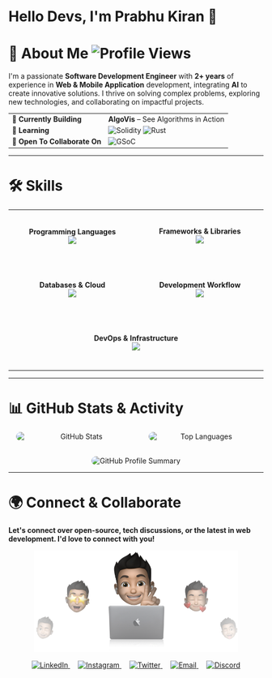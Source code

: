 # Hello Devs, I'm Prabhu Kiran 👋

# 🚀 About Me ![Profile Views](https://komarev.com/ghpvc/?username=Prabhukiran161&color=blue)

I'm a passionate **Software Development Engineer** with **2+ years** of experience in **Web & Mobile Application** development, integrating **AI** to create innovative solutions. I thrive on solving complex problems, exploring new technologies, and collaborating on impactful projects.  

<table align="center">
  <tr colspan="2">
    <td align="left"><strong>🔭 Currently Building</strong></td>
    <td align="left" colspan="3"><strong>AlgoVis</strong> – See Algorithms in Action</td>
  </tr>
  <tr>
    <td align="left" ><strong>🌱 Learning</strong></td>
    <td align="left" colspan="2">
      <img src="https://img.shields.io/badge/Solidity-%23363636?style=flat&logo=solidity&logoColor=white" alt="Solidity" height="35px">
      <img src="https://img.shields.io/badge/Rust-%23000000?style=flat&logo=rust&logoColor=white" alt="Rust" height="35px">
    </td>
  </tr>
  <tr>
    <td align="left" ><strong>🤝 Open To Collaborate On</strong></td>
    <td align="left" colspan="2">
      <img src="https://img.shields.io/badge/Google%20Summer%20of%20Code-%23F9AB00?style=flat&logo=google&logoColor=white" alt="GSoC" height="30px">
    </td>
  </tr>
</table>



---  


# 🛠 Skills

<table align="center" width="500">
  <tr width="500">
    <td align="center" colspan="2" width="500" height="100" rowspan="2">
      <strong>Programming Languages</strong><br>
      <img src="https://skillicons.dev/icons?i=python,js,java,solidity,rust" />
    </td>    
  </tr>
  <tr>
    <td align="center" colspan="2" width="500" height="100">
      <strong>Frameworks & Libraries</strong><br>
      <img src="https://skillicons.dev/icons?i=react,nextjs,nodejs,ts,express" />
    </td>
  </tr>
  <tr>
    <td align="center" colspan="2" width="500" height="100" rowspan="2">
      <strong>Databases & Cloud</strong><br>
      <img src="https://skillicons.dev/icons?i=mongodb,mysql,postgres,firebase" />
    </td>    
  </tr>
  <tr>
    <td align="center" colspan="2" width="500" height="100">
      <strong>Development Workflow</strong><br>
      <img src="https://skillicons.dev/icons?i=vscode,git,github,postman,neovim" />
    </td>
  </tr>
  <tr>
    <td align="center" colspan="4" width="500" height="100" rowspan="2">
      <strong>DevOps & Infrastructure</strong><br>
      <img src="https://skillicons.dev/icons?i=docker,kubernetes,terraform,aws,jenkins" />
    </td>
  </tr>
</table>

---

# 📊 GitHub Stats & Activity

<div align="center">
  <div style="display: flex; justify-content: center; gap: 20px; flex-wrap: wrap;">
    <img src="https://github-readme-stats.vercel.app/api?username=Prabhukiran161&show_icons=true&theme=radical&hide_border=true&border_radius=12" 
      alt="GitHub Stats" width="48%" style="border-radius: 12px;">    
    <img src="https://github-readme-stats.vercel.app/api/top-langs/?username=Prabhukiran161&layout=compact&theme=radical&hide_border=true&border_radius=12" 
      alt="Top Languages" width="42%" style="border-radius: 12px; ">
  </div>

  <br>

  <img src="https://github-profile-summary-cards.vercel.app/api/cards/profile-details?username=Prabhukiran161&theme=radical" 
    alt="GitHub Profile Summary" width="80%" style="border-radius: 12px;">
</div>

---

# 🌍 Connect & Collaborate
**Let's connect over open-source, tech discussions, or the latest in web development. I'd love to connect with you!** 
<br>
<div align="center">
  <img src="cover-thompson.png" alt="Cover Image" width="80%">
</div>
<p align="center">
  <a href="https://www.linkedin.com/in/helloprabhukiran" target="_blank">
    <img alt="LinkedIn" src="https://skillicons.dev/icons?i=linkedin" style="transition: transform 0.2s ease-in-out;" 
    onmouseover="this.style.transform='scale(1.1)'" onmouseout="this.style.transform='scale(1)'"/>
  </a>
  &nbsp;&nbsp;&nbsp;
  <a href="https://www.instagram.com/prabhu_kiran.21" target="_blank">
    <img alt="Instagram" src="https://skillicons.dev/icons?i=instagram" style="transition: transform 0.2s ease-in-out;" 
    onmouseover="this.style.transform='scale(1.1)'" onmouseout="this.style.transform='scale(1)'"/>
  </a>
  &nbsp;&nbsp;&nbsp;
  <a href="https://x.com/PrabhukiranT" target="_blank">
    <img alt="Twitter" src="https://skillicons.dev/icons?i=twitter" style="transition: transform 0.2s ease-in-out;" 
    onmouseover="this.style.transform='scale(1.1)'" onmouseout="this.style.transform='scale(1)'"/>
  </a>
  &nbsp;&nbsp;&nbsp;
  <a href="mailto:prabhukiran161@gmail.com" target="_blank">
    <img alt="Email" src="https://skillicons.dev/icons?i=gmail" style="transition: transform 0.2s ease-in-out;" 
    onmouseover="this.style.transform='scale(1.1)'" onmouseout="this.style.transform='scale(1)'"/>
  </a>
  &nbsp;&nbsp;&nbsp;
  <a href="#" target="_blank">
    <img alt="Discord" src="https://skillicons.dev/icons?i=discord" style="transition: transform 0.2s ease-in-out;" 
    onmouseover="this.style.transform='scale(1.1)'" onmouseout="this.style.transform='scale(1)'"/>
  </a>
</p>





